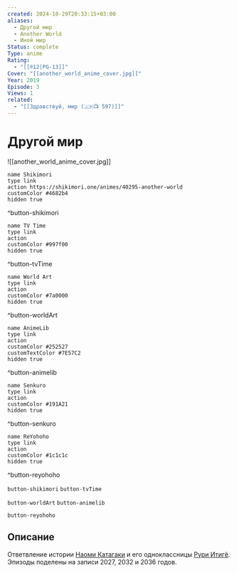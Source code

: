 ```yaml
---
created: 2024-10-29T20:33:15+03:00
aliases:
  - Другой мир
  - Another World
  - Иной мир
Status: complete
Type: anime
Rating:
  - "[[®️12|PG-13]]"
Cover: "[[another_world_anime_cover.jpg]]"
Year: 2019
Episode: 3
Views: 1
related:
  - "[[Здравствуй, мир (🇯🇵📺 597)]]"
---
```


# Другой мир

![[another_world_anime_cover.jpg]]

```button
name Shikimori
type link
action https://shikimori.one/animes/40295-another-world
customColor #4682b4
hidden true
```
^button-shikimori

```button
name TV Time
type link
action 
customColor #997f00
hidden true
```
^button-tvTime

```button
name World Art
type link
action 
customColor #7a0000
hidden true
```
^button-worldArt

```button
name AnimeLib
type link
action 
customColor #252527
customTextColor #7E57C2
hidden true
```
^button-animelib

```button
name Senkuro
type link
action 
customColor #191A21
hidden true
```
^button-senkuro

```button
name ReYohoho
type link
action 
customColor #1c1c1c
hidden true
```
^button-reyohoho



`button-shikimori` `button-tvTime`

`button-worldArt` `button-animelib`

`button-reyohoho`

## Описание

Ответвление истории [Наоми Катагаки](https://shikimori.one/characters/176801-naomi-katagaki) и его одноклассницы [Рури Итигё](https://shikimori.one/characters/176800-ruri-ichigyou). Эпизоды поделены на записи 2027, 2032 и 2036 годов.
